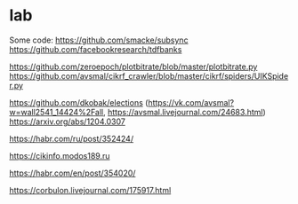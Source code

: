 # lab

Some code:
https://github.com/smacke/subsync
https://github.com/facebookresearch/tdfbanks

https://github.com/zeroepoch/plotbitrate/blob/master/plotbitrate.py
https://github.com/avsmal/cikrf_crawler/blob/master/cikrf/spiders/UIKSpider.py

https://github.com/dkobak/elections (https://vk.com/avsmal?w=wall2541_14424%2Fall, https://avsmal.livejournal.com/24683.html)
https://arxiv.org/abs/1204.0307


https://habr.com/ru/post/352424/

https://cikinfo.modos189.ru

https://habr.com/en/post/354020/

https://corbulon.livejournal.com/175917.html
